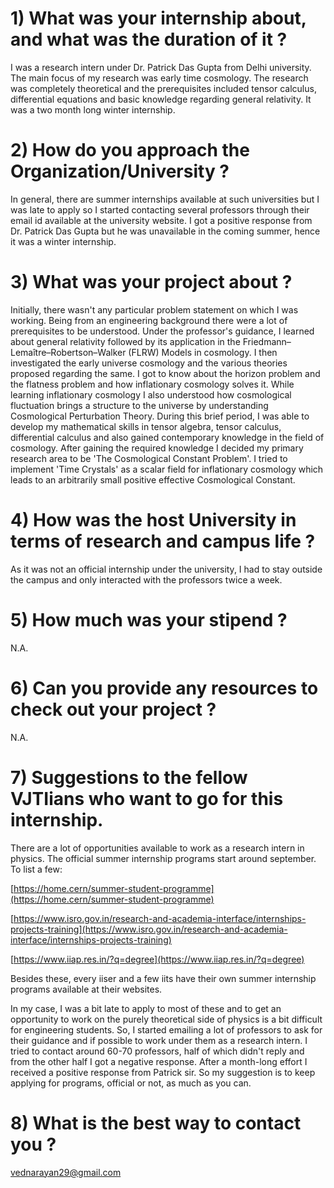 # 1) What was your internship about, and what was the duration of it ?

I was a research intern under Dr. Patrick Das Gupta from Delhi university. The main focus of my research was early time cosmology. The research was completely theoretical and the prerequisites included tensor calculus, differential equations and basic knowledge regarding general relativity. It was a two month long winter internship.

# 2) How do you approach the Organization/University ?

In general, there are summer internships available at such universities but I was late to apply so I started contacting several professors through their email id available at the university website. I got a positive response from Dr. Patrick Das Gupta but he was unavailable in the coming summer, hence it was a winter internship.

# 3) What was your project about ?

Initially, there wasn&#39;t any particular problem statement on which I was working. Being from an engineering background there were a lot of prerequisites to be understood. Under the professor&#39;s guidance, I learned about general relativity followed by its application in the Friedmann–Lemaître–Robertson–Walker (FLRW) Models in cosmology. I then investigated the early universe cosmology and the various theories proposed regarding the same. I got to know about the horizon problem and the flatness problem and how inflationary cosmology solves it. While learning inflationary cosmology I also understood how cosmological fluctuation brings a structure to the universe by understanding Cosmological Perturbation Theory. During this brief period, I was able to develop my mathematical skills in tensor algebra, tensor calculus, differential calculus and also gained contemporary knowledge in the field of cosmology. After gaining the required knowledge I decided my primary research area to be &#39;The Cosmological Constant Problem&#39;. I tried to implement &#39;Time Crystals&#39; as a scalar field for inflationary cosmology which leads to an arbitrarily small positive effective Cosmological Constant.

# 4) How was the host University in terms of research and campus life ?

As it was not an official internship under the university, I had to stay outside the campus and only interacted with the professors twice a week.

# 5) How much was your stipend ?

N.A.

# 6) Can you provide any resources to check out your project ?

N.A.

# 7) Suggestions to the fellow VJTIians who want to go for this internship.

There are a lot of opportunities available to work as a research intern in physics. The official summer internship programs start around september. To list a few:

[https://home.cern/summer-student-programme](https://home.cern/summer-student-programme)

[https://www.isro.gov.in/research-and-academia-interface/internships-projects-training](https://www.isro.gov.in/research-and-academia-interface/internships-projects-training)

[https://www.iiap.res.in/?q=degree](https://www.iiap.res.in/?q=degree)

Besides these, every iiser and a few iits have their own summer internship programs available at their websites.

In my case, I was a bit late to apply to most of these and to get an opportunity to work on the purely theoretical side of physics is a bit difficult for engineering students. So, I started emailing a lot of professors to ask for their guidance and if possible to work under them as a research intern. I tried to contact around 60-70 professors, half of which didn&#39;t reply and from the other half I got a negative response. After a month-long effort I received a positive response from Patrick sir. So my suggestion is to keep applying for programs, official or not, as much as you can.

# 8) What is the best way to contact you ?

[vednarayan29@gmail.com](mailto:vednarayan29@gmail.com)